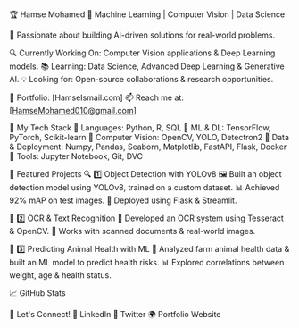 🏆 Hamse Mohamed
📌 Machine Learning | Computer Vision | Data Science

🚀 Passionate about building AI-driven solutions for real-world problems.

🔍 Currently Working On: Computer Vision applications & Deep Learning models.
📚 Learning: Data Science, Advanced Deep Learning & Generative AI.
💡 Looking for: Open-source collaborations & research opportunities.

🔗 Portfolio: [HamseIsmail.com]
📫 Reach me at: [HamseMohamed010@gmail.com]

🚀 My Tech Stack
🔹 Languages: Python, R, SQL
🔹 ML & DL: TensorFlow, PyTorch, Scikit-learn
🔹 Computer Vision: OpenCV, YOLO, Detectron2
🔹 Data & Deployment: Numpy, Pandas, Seaborn, Matplotlib, FastAPI, Flask, Docker
🔹 Tools: Jupyter Notebook, Git, DVC

📌 Featured Projects
🔍 1️⃣ Object Detection with YOLOv8
🖼️ Built an object detection model using YOLOv8, trained on a custom dataset.
📊 Achieved 92% mAP on test images.
🚀 Deployed using Flask & Streamlit.

📝 2️⃣ OCR & Text Recognition
📄 Developed an OCR system using Tesseract & OpenCV.
🎯 Works with scanned documents & real-world images.

🧠 3️⃣ Predicting Animal Health with ML
🔬 Analyzed farm animal health data & built an ML model to predict health risks.
📊 Explored correlations between weight, age & health status.

📈 GitHub Stats


📢 Let's Connect!
🔗 LinkedIn
💬 Twitter
🌍 Portfolio Website


